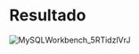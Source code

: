 <h1>Resultado</h1>

![MySQLWorkbench_5RTidzlVrJ](https://github.com/user-attachments/assets/8345be62-abd2-4f37-a08f-4285a731dbcf)
